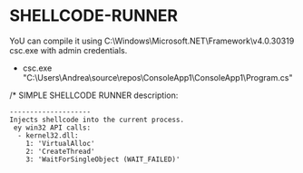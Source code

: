 # SHELLCODE-RUNNER

YoU can compile it using C:\Windows\Microsoft.NET\Framework\v4.0.30319 csc.exe with admin credentials.

 - csc.exe "C:\Users\Andrea\source\repos\ConsoleApp1\ConsoleApp1\Program.cs"


/*	SIMPLE SHELLCODE RUNNER
description: 

	--------------------
	Injects shellcode into the current process.
     ey win32 API calls:
      - kernel32.dll:
        1: 'VirtualAlloc'
        2: 'CreateThread'
        3: 'WaitForSingleObject (WAIT_FAILED)'
